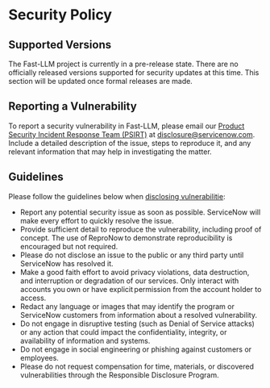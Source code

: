 # Security Policy

## Supported Versions

The Fast-LLM project is currently in a pre-release state. There are no officially released versions supported for security updates at this time. This section will be updated once formal releases are made.

<!-- | Version | Supported          |
| ------- | ------------------ |
| 0.1.x   | :white_check_mark: |
| < 0.1.0 | :x:                | -->

## Reporting a Vulnerability

To report a security vulnerability in Fast-LLM, please email our [Product Security Incident Response Team (PSIRT)](https://securitylab.servicenow.com) at [disclosure@servicenow.com](mailto:disclosure@servicenow.com). Include a detailed description of the issue, steps to reproduce it, and any relevant information that may help in investigating the matter.

## Guidelines

Please follow the guidelines below when [disclosing vulnerabilitie](https://www.servicenow.com/company/trust/privacy/responsible-disclosure.html):

- Report any potential security issue as soon as possible. ServiceNow will make every effort to quickly resolve the issue.
- Provide sufficient detail to reproduce the vulnerability, including proof of concept. The use of ReproNow to demonstrate reproducibility is encouraged but not required.
- Please do not disclose an issue to the public or any third party until ServiceNow has resolved it.
- Make a good faith effort to avoid privacy violations, data destruction, and interruption or degradation of our services. Only interact with accounts you own or have explicit permission from the account holder to access.
- Redact any language or images that may identify the program or ServiceNow customers from information about a resolved vulnerability.
- Do not engage in disruptive testing (such as Denial of Service attacks) or any action that could impact the confidentiality, integrity, or availability of information and systems.
- Do not engage in social engineering or phishing against customers or employees.
- Please do not request compensation for time, materials, or discovered vulnerabilities through the Responsible Disclosure Program.
